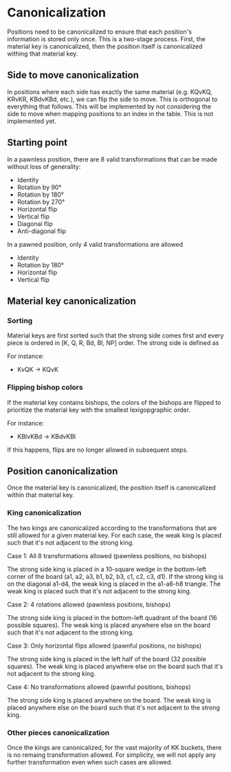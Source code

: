 # Canonicalization

Positions need to be canonicalized to ensure that each position's information is stored only once. This is a two-stage process. First, the material key is canonicalized, then the position itself is canonicalized withing that material key.

## Side to move canonicalization

In positions where each side has exactly the same material (e.g. KQvKQ, KRvKR, KBdvKBd, etc.), we can flip the side to move. This is orthogonal to everything that follows. This will be implemented by not considering the side to move when mapping positions to an index in the table. This is not implemented yet.

## Starting point

In a pawnless position, there are 8 valid transformations that can be made without loss of generality:

- Identity
- Rotation by 90°
- Rotation by 180°
- Rotation by 270°
- Horizontal flip
- Vertical flip
- Diagonal flip
- Anti-diagonal flip

In a pawned position, only 4 valid transformations are allowed

- Identity
- Rotation by 180°
- Horizontal flip
- Vertical flip

## Material key canonicalization

### Sorting

Material keys are first sorted such that the strong side comes first and every piece is ordered in [K, Q, R, Bd, Bl, NP] order. The strong side is defined as 

For instance:

- KvQK -> KQvK

### Flipping bishop colors

If the material key contains bishops, the colors of the bishops are flipped to prioritize the material key with the smallest lexigopgraphic order.

For instance:

- KBlvKBd -> KBdvKBl

If this happens, flips are no longer allowed in subsequent steps.

## Position canonicalization

Once the material key is canonicalized, the position itself is canonicalized within that material key.

### King canonicalization

The two kings are canonicalized according to the transformations that are still allowed for a given material key. For each case, the weak king is placed such that it's not adjacent to the strong king.

Case 1: All 8 transformations allowed (pawnless positions, no bishops)

The strong side king is placed in a 10-square wedge in the bottom-left corner of the board (a1, a2, a3, b1, b2, b3, c1, c2, c3, d1). If the strong king is on the diagonal a1-d4, the weak king is placed in the a1-a8-h8 triangle. The weak king is placed such that it's not adjacent to the strong king.

Case 2: 4 rotations allowed (pawnless positions, bishops)

The strong side king is placed in the bottom-left quadrant of the board (16 possible squares). The weak king is placed anywhere else on the board such that it's not adjacent to the strong king.

Case 3: Only horizontal flips allowed (pawnful positions, no bishops)

The strong side king is placed in the left half of the board (32 possible squares). The weak king is placed anywhere else on the board such that it's not adjacent to the strong king.

Case 4: No transformations allowed (pawnful positions, bishops)

The strong side king is placed anywhere on the board. The weak king is placed anywhere else on the board such that it's not adjacent to the strong king.

### Other pieces canonicalization

Once the kings are canonicalized, for the vast majority of KK buckets, there is no remaing transformation allowed. For simplicity, we will not apply any further transformation even when such cases are allowed.
